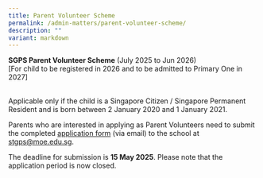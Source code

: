 ```yaml
---
title: Parent Volunteer Scheme
permalink: /admin-matters/parent-volunteer-scheme/
description: ""
variant: markdown
---
```

**SGPS Parent Volunteer Scheme** (July 2025 to Jun 2026)<br>
[For child to be registered in 2026 and to be admitted to Primary One in 2027]

<br>Applicable only if the child is a Singapore Citizen / Singapore Permanent Resident and is born between 2 January 2020 and 1 January 2021. 

Parents who are interested in applying as Parent Volunteers need to submit the completed [application form](/files/parentvolunteerapplicationform.pdf) (via email) to the school at stgps@moe.edu.sg. 

The deadline for submission is **15 May 2025**. Please note that the application period is now closed.

